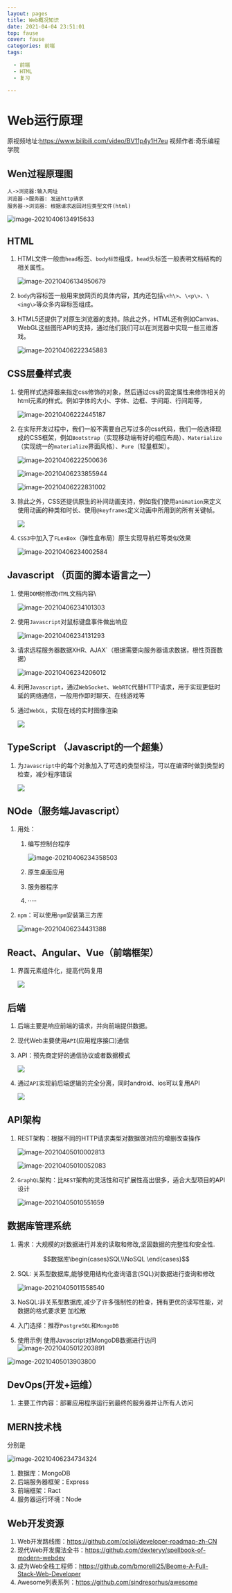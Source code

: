 ```yaml
---
layout: pages
title: Web概况知识
date: 2021-04-04 23:51:01
top: fause
cover: fause
categories: 前端
tags:

  - 前端
  - HTML
  - 复习

---
```

# Web运行原理
原视频地址:https://www.bilibili.com/video/BV11p4y1H7eu
视频作者:奇乐编程学院
## Wen过程原理图

```sequence
人->浏览器:输入网址
浏览器->服务器: 发送http请求
服务器->浏览器: 根据请求返回对应类型文件(html)
```
![image-20210406134915633](https://i.loli.net/2021/04/06/Tzf1pVXk8cChIuj.png)

## HTML

1. HTML文件一般由`head`标签、`body标签`组成，`head`头标签一般表明文档结构的相关属性。

   ![image-20210406134950679](https://i.loli.net/2021/04/06/YXLKa7km48gQUV1.png)

2. `body`内容标签一般用来放网页的具体内容，其内还包括`\<h\>`、`\<p\>`、`\<img\>`等众多内容标签组成。

3. HTML5还提供了对原生浏览器的支持。除此之外，HTML还有例如Canvas、WebGL这些图形API的支持，通过他们我们可以在浏览器中实现一些三维游戏。

   ![image-20210406222345883](https://i.loli.net/2021/04/06/BNdwIsnbyUlgtqa.png)



## CSS层叠样式表

1. 使用样式选择器来指定css修饰的对象，然后通过css的固定属性来修饰相关的html元素的样式。例如字体的大小、字体、边框、字间距、行间距等，

   ![image-20210406222445187](https://i.loli.net/2021/04/06/Az2j7YgCUsHf4tE.png)

2. 在实际开发过程中，我们一般不需要自己写过多的css代码，我们一般选择现成的CSS框架，例如`Bootstrap`（实现移动端有好的相应布局）、`Materialize`（实现统一的`materialize`界面风格）、`Pure`（轻量框架）。

   ![image-20210406222500636](https://i.loli.net/2021/04/06/DANsvcMdCKzO42b.png)
   
   ![image-20210406233855944](https://i.loli.net/2021/04/06/QgXcwb8ofDY9FAx.png)
   
   ![image-20210406222831002](https://i.loli.net/2021/04/06/vsrLzfmpA1YX5iQ.png)


3. 除此之外，CSS还提供原生的补间动画支持，例如我们使用`animation`来定义使用动画的种类和时长、使用`@keyframes`定义动画中所用到的所有关键帧。

   ![](https://i.loli.net/2021/04/06/4tmTuRcECN7kznQ.png)

3. `CSS3`中加入了`FLexBox`（弹性盒布局）原生实现导航栏等类似效果

   ![image-20210406234002584](https://i.loli.net/2021/04/06/rFkxfngWms2XztG.png)

## Javascript （页面的脚本语言之一）
1. 使用`DOM`树修改`HTML`文档内容\

   ![image-20210406234101303](https://i.loli.net/2021/04/06/G5mvKD76qrhwSU3.png)

2. 使用`Javascript`对鼠标键盘事件做出响应

   ![image-20210406234131293](https://i.loli.net/2021/04/06/vsw8GMmRrEDijq5.png)

3. 请求远程服务器数据XHR`、`AJAX`（根据需要向服务器请求数据，根性页面数据）

   ![image-20210406234206012](https://i.loli.net/2021/04/06/8tRNv7XEgMC2OYn.png)

4. 利用`Javascript`，通过`WebSocket`、`WebRTC`代替HTTP请求，用于实现更低时延的网络通信，一般用作即时聊天、在线游戏等

5. 通过`WebGL`，实现在线的实时图像渲染

   ![](https://i.loli.net/2021/04/06/BM4cFAsqzGxD1I7.png)

## TypeScript （Javascript的一个超集）
1. 为`Javascript`中的每个对象加入了可选的类型标注，可以在编译时做到类型的检查，减少程序错误

   ![](https://i.loli.net/2021/04/06/i76GLNrEmZIA8sb.png)

## NOde（服务端Javascript）
1. 用处：
	1. 编写控制台程序
	
	   ![image-20210406234358503](https://i.loli.net/2021/04/06/7EoMCQLOwbg9csR.png)
	
	2. 原生桌面应用
	
	3. 服务器程序
	
	4. ·····
	
2. `npm`：可以使用`npm`安装第三方库

   ![image-20210406234431388](https://i.loli.net/2021/04/06/ogMrSOL4lfkAJUs.png)

## React、Angular、Vue（前端框架）
1. 界面元素组件化，提高代码复用

   ![](https://i.loli.net/2021/04/06/wVh2gdMJQjWS5ot.png)

## 后端
1. 后端主要是响应前端的请求，并向前端提供数据。

2. 现代Web主要使用`API`(应用程序接口)通信

3. API：预先商定好的通信协议或者数据模式

   ![](https://i.loli.net/2021/04/05/V9pSN6aTxRH7Yyk.png)

4. 通过`API`实现前后端逻辑的完全分离，同时android、ios可以复用API

   ![](https://i.loli.net/2021/04/05/yQOBoG51w7r48VP.png)

## API架构

1. REST架构：根据不同的HTTP请求类型对数据做对应的增删改查操作

   ![image-20210405010002813](https://i.loli.net/2021/04/05/IFeC4O3EVMtQpuR.png)

   ![image-20210405010052083](https://i.loli.net/2021/04/05/C8MdQLo6ckfzqIg.png)

2. `GraphQL`架构：比`REST`架构的灵活性和可扩展性高出很多，适合大型项目的API设计

   ![image-20210405010551659](https://i.loli.net/2021/04/05/bym6Xwse8lhZRQj.png)

## 数据库管理系统

1. 需求：大规模的对数据进行并发的读取和修改,坚固数据的完整性和安全性.

$$数据库\begin{cases}SQL\\NoSQL \end{cases}$$

2. SQL: 关系型数据库,能够使用结构化查询语言(SQL)对数据进行查询和修改

   ![image-20210405011558540](https://i.loli.net/2021/04/05/ltNyK753YcdVihD.png)
   
3. NoSQL:非关系型数据库,减少了许多强制性的检查，拥有更优的读写性能，对数据的格式要求更
加松散

4. 入门选择：推荐`PostgreSQL`和`MongoDB`

5. 使用示例
	使用Javascript对MongoDB数据进行访问
   ![image-20210405012203891](https://i.loli.net/2021/04/05/N8b3AOKQuxeinoW.png)

![image-20210405013903800](https://i.loli.net/2021/04/05/NjbGwMnrUPBs3zl.png)

## DevOps(开发+运维）

1. 主要工作内容：部署应用程序运行到最终的服务器并让所有人访问



## MERN技术栈

分别是

![image-20210406234734324](https://i.loli.net/2021/04/06/WK63v9rESPDuFNf.png)

1. 数据库：MongoDB
2. 后端服务器框架：Express
3. 前端框架：Ract
4. 服务器运行环境：Node

## Web开发资源

1. Web开发路线图：https://github.com/ccloli/developer-roadmap-zh-CN
2. 现代Web开发魔法全书：https://github.com/dexteryy/spellbook-of-modern-webdev
3. 成为Web全栈工程师：https://github.com/bmorelli25/Beome-A-Full-Stack-Web-Developer
4.  Awesome列表系列：https://github.com/sindresorhus/awesome



